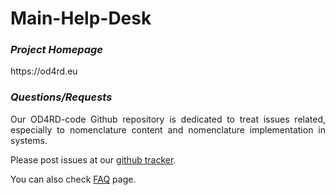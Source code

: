 # Main-Help-Desk

<p><h3><i><strong>Project Homepage</strong></i></h3></p>
  https://od4rd.eu
  
   <p><h3><i><strong>Questions/Requests</strong></i></h3></p>
   <p align= "justify">Our OD4RD-code Github repository is dedicated to treat issues related, especially to nomenclature content and nomenclature implementation in systems.</p>
   <p>Please post issues at our <a href="https://github.com/OD4RD/Main-Help-Desk/issues" target="_blank" rel="noopener noreferrer">github tracker</a>.
  <p>You can also check <a href="https://github.com/OD4RD/Main-Help-Desk/wiki" target="_blank" rel="noopener noreferrer">FAQ</a> page.</p>
